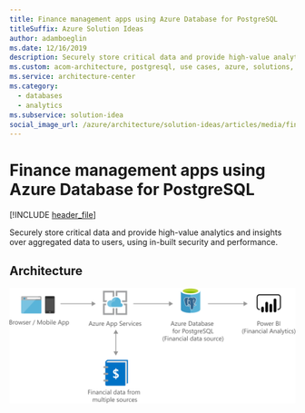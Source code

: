 ```yaml
---
title: Finance management apps using Azure Database for PostgreSQL
titleSuffix: Azure Solution Ideas
author: adamboeglin
ms.date: 12/16/2019
description: Securely store critical data and provide high-value analytics and insights over aggregated data to users, using in-built security and performance.
ms.custom: acom-architecture, postgresql, use cases, azure, solutions, analytics, 'https://azure.microsoft.com/solutions/architecture/finance-management-apps-using-azure-database-for-postgresql/'
ms.service: architecture-center
ms.category:
  - databases
  - analytics
ms.subservice: solution-idea
social_image_url: /azure/architecture/solution-ideas/articles/media/finance-management-apps-using-azure-database-for-postgresql.svg
---
```


# Finance management apps using Azure Database for PostgreSQL

[!INCLUDE [header_file](../../../includes/sol-idea-header.md)]

Securely store critical data and provide high-value analytics and insights over aggregated data to users, using in-built security and performance.

## Architecture

![Architecture diagram](../media/finance-management-apps-using-azure-database-for-postgresql.svg)
